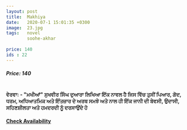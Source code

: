 ```yaml
---
layout: post
title:  Makhiya
date:   2020-07-1 15:01:35 +0300
image:  23.jpg
tags:   novel
        soohe-akhar
        
price: 140
ids : 22
---
```



<h5>Price: 140</h5><br>

<strong>
ਵੇਰਵਾ: - "ਮਖੀਆਂ" ਸੁਖਵੀਰ ਸਿੰਘ ਦੁਆਰਾ ਲਿਖਿਆ ਇੱਕ ਨਾਵਲ ਹੈ ਜਿਸ ਵਿੱਚ ਤੁਸੀਂ ਪਿਆਰ, ਗੋਦ, ਧਰਮ, ਅਧਿਆਤਮਿਕ ਅਤੇ ਇੰਤਜ਼ਾਰ ਦੇ ਅਰਥ ਸਮਝੇ ਅਤੇ ਨਾਲ ਹੀ ਇੱਕ ਜਾਨੀ ਦੀ ਬੇਵਸੀ, ਉਦਾਸੀ, ਸਹਿਣਸ਼ੀਲਤਾ ਅਤੇ ਹਮਦਰਦੀ ਨੂੰ ਦਰਸਾਉਂਦੇ ਹੋ</strong>


<h4><a class="add-cart cart1" href="{{ site.baseurl }}/books#22"><b>Check Availability</b></a></h4>

<body>
 <script src="{{ site.baseurl }}/js/main.js"></script>
 </body>